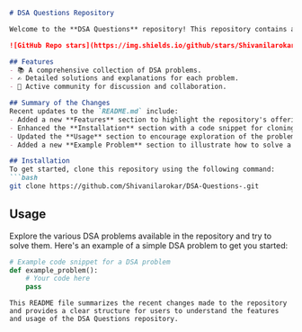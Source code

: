 ```markdown
# DSA Questions Repository

Welcome to the **DSA Questions** repository! This repository contains a collection of Data Structures and Algorithms (DSA) problems designed to help you enhance your coding skills.

![GitHub Repo stars](https://img.shields.io/github/stars/Shivanilarokar/DSA-Questions-) ![GitHub forks](https://img.shields.io/github/forks/Shivanilarokar/DSA-Questions-) ![GitHub issues](https://img.shields.io/github/issues/Shivanilarokar/DSA-Questions-)

## Features
- 📚 A comprehensive collection of DSA problems.
- ✍️ Detailed solutions and explanations for each problem.
- 🤝 Active community for discussion and collaboration.

## Summary of the Changes
Recent updates to the `README.md` include:
- Added a new **Features** section to highlight the repository's offerings.
- Enhanced the **Installation** section with a code snippet for cloning the repository.
- Updated the **Usage** section to encourage exploration of the problems and solutions.
- Added a new **Example Problem** section to illustrate how to solve a DSA problem.

## Installation
To get started, clone this repository using the following command:
```bash
git clone https://github.com/Shivanilarokar/DSA-Questions-.git
```

## Usage
Explore the various DSA problems available in the repository and try to solve them. Here's an example of a simple DSA problem to get you started:

```python
# Example code snippet for a DSA problem
def example_problem():
    # Your code here
    pass
```
```
This README file summarizes the recent changes made to the repository and provides a clear structure for users to understand the features and usage of the DSA Questions repository.